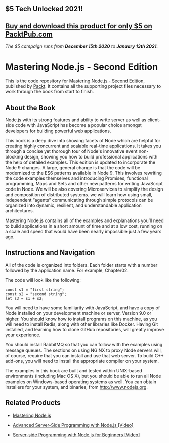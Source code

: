## $5 Tech Unlocked 2021!
[Buy and download this product for only $5 on PacktPub.com](https://www.packtpub.com/)
-----
*The $5 campaign         runs from __December 15th 2020__ to __January 13th 2021.__*

# Mastering Node.js - Second Edition
This is the code repository for [Mastering Node.js - Second Edition](https://www.packtpub.com/web-development/mastering-nodejs-second-edition?utm_source=github&utm_medium=repository&utm_campaign=9781785888960), published by [Packt](https://www.packtpub.com/?utm_source=github). It contains all the supporting project files necessary to work through the book from start to finish.
## About the Book
Node.js with its strong features and ability to write server as well as client-side code with JavaScript has become a popular choice amongst developers for building powerful web applications.

This book is a deep dive into showing facets of Node which are helpful for creating highly concurrent and scalable real-time applications. It takes you through a concise yet thorough tour of Node's innovative event non-blocking design, showing you how to build professional applications with the help of detailed examples. This edition is updated to incorporate the Node 9 changes. A large, general change is that the code will be modernized to the ES6 patterns available in Node 9. This involves rewriting the code examples themselves and introducing Promises, functional programming, Maps and Sets and other new patterns for writing JavaScript code in Node. We will be also covering Microservices to simplify the design and composition of distributed systems. we will learn how using small, independent “agents” communicating through simple protocols can be organized into dynamic, resilient, and understandable application architectures.

Mastering Node.js contains all of the examples and explanations you’ll need to build applications in a short amount of time and at a low cost, running on a scale and speed that would have been nearly impossible just a few years ago.

## Instructions and Navigation
All of the code is organized into folders. Each folder starts with a number followed by the application name. For example, Chapter02.



The code will look like the following:
```
const s1 = "first string";
const s2 = "second string";
let s3 = s1 + s2;
```

You will need to have some familiarity with JavaScript, and have a copy of Node installed on your development machine or server, Version 9.0 or higher. You should know how to install programs on this machine, as you will need to install Redis, along with other libraries like Docker. Having Git installed, and learning how to clone GitHub repositories, will greatly improve your experience.

You should install RabbitMQ so that you can follow with the examples using message queues. The sections on using NGINX to proxy Node servers will, of course, require that you can install and use that web server. To build C++ add-ons, you will need to install the appropriate compiler on your system.

The examples in this book are built and tested within UNIX-based environments (including Mac OS X), but you should be able to run all Node examples on Windows-based operating systems as well. You can obtain installers for your system, and binaries, from http://www.nodejs.org.

## Related Products
* [Mastering Node.js](https://www.packtpub.com/web-development/mastering-nodejs?utm_source=github&utm_medium=repository&utm_campaign=9781782166320)

* [Advanced Server-Side Programming with Node.js [Video]](https://www.packtpub.com/web-development/advanced-server-side-programming-nodejs-video?utm_source=github&utm_medium=repository&utm_campaign=9781787289963)

* [Server-side Programming with Node.js for Beginners [Video]](https://www.packtpub.com/business/server-side-programming-nodejs-beginners-video?utm_source=github&utm_medium=repository&utm_campaign=9781788476126)
